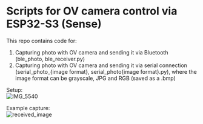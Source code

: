 # Scripts for OV camera control via ESP32-S3 (Sense)
This repo contains code for:
1) Capturing photo with OV camera and sending it via Bluetooth (ble_photo, ble_receiver.py)
2) Capturing photo with OV camera and sending it via serial connection (serial_photo_{image format}, serial_photo{image format}.py), where the image format can be grayscale, JPG and RGB (saved as a .bmp)

Setup:\
![IMG_5540](https://github.com/TheHummel/BLEphoto/assets/43481112/2950af3c-cefd-4b83-97b1-64a2fee3f73a)


Example capture:\
![received_image](https://github.com/TheHummel/BLEphoto/assets/43481112/69f89b3f-cd75-480c-b84c-aba364ad1fad)
